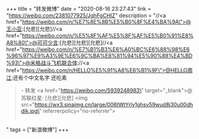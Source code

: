 +++
title = "转发微博"
date = "2020-08-16 23:27:43"
link = "https://weibo.com/2381077925/JghFgCHIZ"
description = "//<a href=\"https://weibo.com/n/%E7%8E%8B%E5%B0%8F%E4%BA%9A\">@王小亚</a>:[允悲][允悲]//<a href=\"https://weibo.com/n/%E5%8F%AF%E5%8F%AF%E5%B0%91%E8%A8%80\">@可可少言</a>:[允悲][允悲][允悲]//<a href=\"https://weibo.com/n/%E7%B1%B3%E6%A0%BC%E6%88%98%E6%96%97%E9%A3%9E%E6%9C%BA%E8%81%94%E5%90%88%E4%BD%93\">@米格战斗飞机联合体</a>://<a href=\"https://weibo.com/n/HELLO%E5%91%A8%E6%B1%9F\">@HELLO周江</a>:还有个中文名字 还吃素<br><blockquote> - 转发 <a href=\"https://weibo.com/5939248983\" target=\"_blank\">@苏联红星</a>: [允悲][允悲] <img src=\"https://wx3.sinaimg.cn/large/006tWtYrly1ghsv59wud8j30u00dhdik.jpg\" referrerpolicy=\"no-referrer\"><br><br></blockquote>"
tags = ["新浪微博"]
+++
